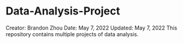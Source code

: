 # Data-Analysis-Project
Creator: Brandon Zhou
Date: May 7, 2022
Updated: May 7, 2022
This repository contains multiple projects of data analysis.
